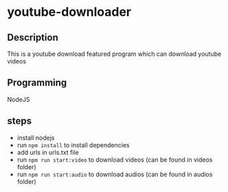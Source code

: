 # youtube-downloader

## Description
This is a youtube download featured program which can download youtube videos

## Programming
NodeJS

## steps
- install nodejs
- run `npm install` to install dependencies
- add urls in urls.txt file
- run `npm run start:video` to download videos (can be found in videos folder)
- run `npm run start:audio` to download audios (can be found in audios folder)